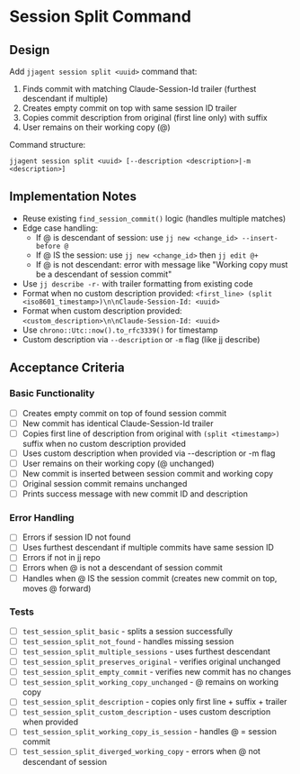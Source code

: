 # Session Split Command

## Design

Add `jjagent session split <uuid>` command that:
1. Finds commit with matching Claude-Session-Id trailer (furthest descendant if multiple)
2. Creates empty commit on top with same session ID trailer
3. Copies commit description from original (first line only) with suffix
4. User remains on their working copy (@)

Command structure:
```
jjagent session split <uuid> [--description <description>|-m <description>]
```

## Implementation Notes

- Reuse existing `find_session_commit()` logic (handles multiple matches)
- Edge case handling:
  - If @ is descendant of session: use `jj new <change_id> --insert-before @`
  - If @ IS the session: use `jj new <change_id>` then `jj edit @+`
  - If @ is not descendant: error with message like "Working copy must be a descendant of session commit"
- Use `jj describe -r-` with trailer formatting from existing code
- Format when no custom description provided: `<first_line> (split <iso8601_timestamp>)\n\nClaude-Session-Id: <uuid>`
- Format when custom description provided: `<custom_description>\n\nClaude-Session-Id: <uuid>`
- Use `chrono::Utc::now().to_rfc3339()` for timestamp
- Custom description via `--description` or `-m` flag (like jj describe)

## Acceptance Criteria

### Basic Functionality
- [ ] Creates empty commit on top of found session commit
- [ ] New commit has identical Claude-Session-Id trailer
- [ ] Copies first line of description from original with `(split <timestamp>)` suffix when no custom description provided
- [ ] Uses custom description when provided via --description or -m flag
- [ ] User remains on their working copy (@ unchanged)
- [ ] New commit is inserted between session commit and working copy
- [ ] Original session commit remains unchanged
- [ ] Prints success message with new commit ID and description

### Error Handling
- [ ] Errors if session ID not found
- [ ] Uses furthest descendant if multiple commits have same session ID
- [ ] Errors if not in jj repo
- [ ] Errors when @ is not a descendant of session commit
- [ ] Handles when @ IS the session commit (creates new commit on top, moves @ forward)

### Tests
- [ ] `test_session_split_basic` - splits a session successfully
- [ ] `test_session_split_not_found` - handles missing session
- [ ] `test_session_split_multiple_sessions` - uses furthest descendant
- [ ] `test_session_split_preserves_original` - verifies original unchanged
- [ ] `test_session_split_empty_commit` - verifies new commit has no changes
- [ ] `test_session_split_working_copy_unchanged` - @ remains on working copy
- [ ] `test_session_split_description` - copies only first line + suffix + trailer
- [ ] `test_session_split_custom_description` - uses custom description when provided
- [ ] `test_session_split_working_copy_is_session` - handles @ = session commit
- [ ] `test_session_split_diverged_working_copy` - errors when @ not descendant of session